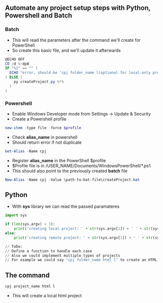 ## Automate any project setup steps with Python, Powershell and Batch

### Batch
- This will read the parameters after the command we'll create for PowerShell
- So create this basic file, and we'll update it afterwards
```powershell
@ECHO OFF
CD /d %~dp0
IF "%1" == "" (
  ECHO "error, should be 'cpj folder_name l(optional for local-only project)'"
) ELSE (
    py createProject.py %*%
  )
)
```

### Powershell

- Enable Windows Developer mode from Settings -> Update & Security
- Create a Powershell profile
```powershell
new-item -type file -force $profile
```

- Check __**alias_name**__ in powershell
- Should return error if not duplicate
```powershell
Get-Alias -Name cpj
```

- Register __**alias_name**__ in the PowerShell $profile
- $Profile file is in /USER_NAME/Documents/WindowsPowerShell/*.ps1
- This should also point to the previously created **batch** file
```powershell
New-Alias -Name cpj -Value \path-to-bat-file\createProject.bat
```

## Python

- With **sys** library we can read the passed paramateres
```python
import sys

if (len(sys.argv) > 3):
    print('creating local project: ' + str(sys.argv[1]) + ' ' + str(sys.argv[2]) + ' ' + str(sys.argv[3]))
else:
    print('creating remote project: ' + str(sys.argv[1]) + ' ' + str(sys.argv[2]))

// ToDo:
// Define a function to handle each case
// Also we could implement multiple types of projects
// For example we could say "cpj folder_name html l" to create an HTML project, etc..
```

## The command

```powershell
cpj project_name html l
```
- This will create a local html project 
